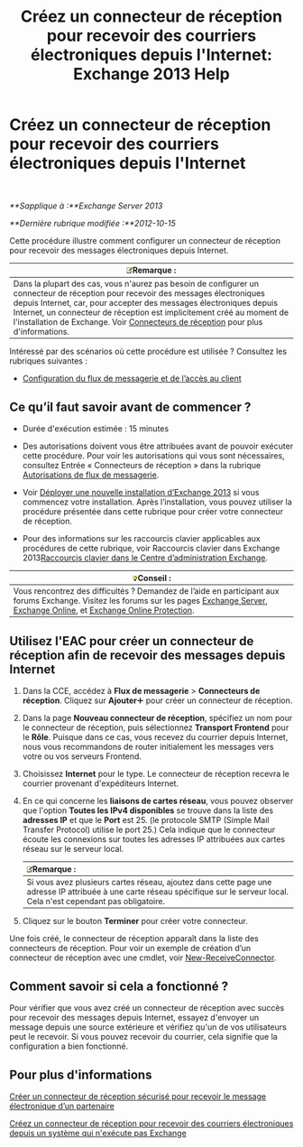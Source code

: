 ﻿---
title: "Créez un connecteur de réception pour recevoir des courriers électroniques depuis l'Internet: Exchange 2013 Help"
TOCTitle: Créez un connecteur de réception pour recevoir des courriers électroniques depuis l'Internet
ms:assetid: 534bbd32-a0db-4d50-9579-4933b156d7b3
ms:mtpsurl: https://technet.microsoft.com/fr-fr/library/JJ657447(v=EXCHG.150)
ms:contentKeyID: 50478206
ms.date: 04/24/2018
mtps_version: v=EXCHG.150
ms.translationtype: HT
---

# Créez un connecteur de réception pour recevoir des courriers électroniques depuis l'Internet

 

_**Sapplique à :**Exchange Server 2013_

_**Dernière rubrique modifiée :**2012-10-15_

Cette procédure illustre comment configurer un connecteur de réception pour recevoir des messages électroniques depuis Internet.

<table>
<thead>
<tr class="header">
<th><img src="images/JJ159664.note(EXCHG.150).gif" title="Remarque" alt="Remarque" />Remarque :</th>
</tr>
</thead>
<tbody>
<tr class="odd">
<td>Dans la plupart des cas, vous n'aurez pas besoin de configurer un connecteur de réception pour recevoir des messages électroniques depuis Internet, car, pour accepter des messages électroniques depuis Internet, un connecteur de réception est implicitement créé au moment de l'installation de Exchange. Voir <a href="receive-connectors-exchange-2013-help.md">Connecteurs de réception</a> pour plus d'informations.</td>
</tr>
</tbody>
</table>


Intéressé par des scénarios où cette procédure est utilisée ? Consultez les rubriques suivantes :

  - [Configuration du flux de messagerie et de l’accès au client](configure-mail-flow-and-client-access-exchange-2013-help.md)

## Ce qu’il faut savoir avant de commencer ?

  - Durée d'exécution estimée : 15 minutes

  - Des autorisations doivent vous être attribuées avant de pouvoir exécuter cette procédure. Pour voir les autorisations qui vous sont nécessaires, consultez Entrée « Connecteurs de réception » dans la rubrique [Autorisations de flux de messagerie](mail-flow-permissions-exchange-2013-help.md).

  - Voir [Déployer une nouvelle installation d’Exchange 2013](deploy-a-new-installation-of-exchange-2013-exchange-2013-help.md) si vous commencez votre installation. Après l’installation, vous pouvez utiliser la procédure présentée dans cette rubrique pour créer votre connecteur de réception.

  - Pour des informations sur les raccourcis clavier applicables aux procédures de cette rubrique, voir Raccourcis clavier dans Exchange 2013[Raccourcis clavier dans le Centre d’administration Exchange](keyboard-shortcuts-in-the-exchange-admin-center-exchange-online-protection-help.md).

<table>
<thead>
<tr class="header">
<th><img src="images/Bb125224.tip(EXCHG.150).gif" title="Conseil" alt="Conseil" />Conseil :</th>
</tr>
</thead>
<tbody>
<tr class="odd">
<td>Vous rencontrez des difficultés ? Demandez de l’aide en participant aux forums Exchange. Visitez les forums sur les pages <a href="https://go.microsoft.com/fwlink/p/?linkid=60612">Exchange Server</a>, <a href="https://go.microsoft.com/fwlink/p/?linkid=267542">Exchange Online</a>, et <a href="https://go.microsoft.com/fwlink/p/?linkid=285351">Exchange Online Protection</a>.</td>
</tr>
</tbody>
</table>


## Utilisez l'EAC pour créer un connecteur de réception afin de recevoir des messages depuis Internet

1.  Dans la CCE, accédez à **Flux de messagerie** \> **Connecteurs de réception**. Cliquez sur **Ajouter**![Icône Ajouter](images/JJ218640.c1e75329-d6d7-4073-a27d-498590bbb558(EXCHG.150).gif "Icône Ajouter") pour créer un connecteur de réception.

2.  Dans la page **Nouveau connecteur de réception**, spécifiez un nom pour le connecteur de réception, puis sélectionnez **Transport Frontend** pour le **Rôle**. Puisque dans ce cas, vous recevez du courrier depuis Internet, nous vous recommandons de router initialement les messages vers votre ou vos serveurs Frontend.

3.  Choisissez **Internet** pour le type. Le connecteur de réception recevra le courrier provenant d'expéditeurs Internet.

4.  En ce qui concerne les **liaisons de cartes réseau**, vous pouvez observer que l'option **Toutes les IPv4 disponibles** se trouve dans la liste des **adresses IP** et que le **Port** est 25. (le protocole SMTP (Simple Mail Transfer Protocol) utilise le port 25.) Cela indique que le connecteur écoute les connexions sur toutes les adresses IP attribuées aux cartes réseau sur le serveur local.
    
    <table>
    <thead>
    <tr class="header">
    <th><img src="images/JJ159664.note(EXCHG.150).gif" title="Remarque" alt="Remarque" />Remarque :</th>
    </tr>
    </thead>
    <tbody>
    <tr class="odd">
    <td>Si vous avez plusieurs cartes réseau, ajoutez dans cette page une adresse IP attribuée à une carte réseau spécifique sur le serveur local. Cela n'est cependant pas obligatoire.</td>
    </tr>
    </tbody>
    </table>


5.  Cliquez sur le bouton **Terminer** pour créer votre connecteur.

Une fois créé, le connecteur de réception apparaît dans la liste des connecteurs de réception. Pour voir un exemple de création d’un connecteur de réception avec une cmdlet, voir [New-ReceiveConnector](https://technet.microsoft.com/fr-fr/library/bb125139\(v=exchg.150\)).

## Comment savoir si cela a fonctionné ?

Pour vérifier que vous avez créé un connecteur de réception avec succès pour recevoir des messages depuis Internet, essayez d'envoyer un message depuis une source extérieure et vérifiez qu'un de vos utilisateurs peut le recevoir. Si vous pouvez recevoir du courrier, cela signifie que la configuration a bien fonctionné.

## Pour plus d'informations

[Créer un connecteur de réception sécurisé pour recevoir le message électronique d’un partenaire](create-a-secure-receive-connector-to-receive-email-from-a-partner-exchange-2013-help.md)

[Créez un connecteur de réception pour recevoir des courriers électroniques depuis un système qui n'exécute pas Exchange](create-a-receive-connector-to-receive-email-from-a-system-not-running-exchange-exchange-2013-help.md)

